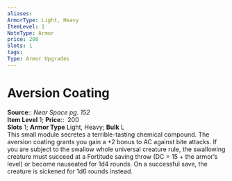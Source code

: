 ```yaml
---
aliases: 
ArmorType: Light, Heavy
ItemLevel: 1
NoteType: Armor
price: 200
Slots: 1
tags: 
Type: Armor Upgrades
---
```


# Aversion Coating

**Source**:: _Near Space pg. 152_  
**Item Level** 1;
**Price**::  200  
**Slots** 1; **Armor Type** Light, Heavy; **Bulk** L  
This small module secretes a terrible-tasting chemical compound. The aversion coating grants you gain a +2 bonus to AC against bite attacks. If you are subject to the swallow whole universal creature rule, the swallowing creature must succeed at a Fortitude saving throw (DC = 15 + the armor’s level) or become nauseated for 1d4 rounds. On a successful save, the creature is sickened for 1d6 rounds instead.
